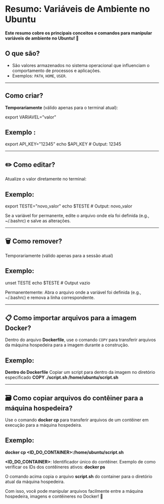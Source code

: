 # Resumo: Variáveis de Ambiente no Ubuntu
**Este resumo cobre os principais conceitos e comandos para manipular variáveis de ambiente no Ubuntu! 🚀**

## O que são?
- São valores armazenados no sistema operacional que influenciam o comportamento de processos e aplicações.  
- Exemplos: `PATH`, `HOME`, `USER`.

---

## Como criar?
**Temporariamente** (válido apenas para o terminal atual):  

export VARIAVEL="valor"

## Exemplo :
export API_KEY="12345"
echo $API_KEY  # Output: 12345

---

## ✏️ Como editar?
Atualize o valor diretamente no terminal:

## Exemplo:
export TESTE="novo_valor"
echo $TESTE  # Output: novo_valor

Se a variável for permanente, edite o arquivo onde ela foi definida (e.g., ~/.bashrc) e salve as alterações.

---

## 🗑️ Como remover?
Temporariamente (válido apenas para a sessão atual)

## Exemplo:
unset TESTE
echo $TESTE  # Output vazio

Permanentemente: 
Abra o arquivo onde a variável foi definida (e.g., ~/.bashrc) e remova a linha correspondente.

---

## 📋 Como importar arquivos para a imagem Docker?

Dentro do arquivo **Dockerfile**, use o comando `COPY` para transferir arquivos da máquina hospedeira para a imagem durante a construção.

## Exemplo:
**Dentro do Dockerfile**
Copiar um script para dentro da imagem no diretório especificado
**COPY ./script.sh /home/ubuntu/script.sh**

---

## 🗃️ Como copiar arquivos do contêiner para a máquina hospedeira?

Use o comando **docker cp** para transferir arquivos de um contêiner em execução para a máquina hospedeira.

## Exemplo:
**docker cp <ID_DO_CONTAINER>:/home/ubuntu/script.sh**

**<ID_DO_CONTAINER>**: Identificador único do contêiner.
Exemplo de como verificar os IDs dos contêineres ativos:
**docker ps**

O comando acima copia o arquivo **script.sh** do container para o diretório atual da máquina hospedeira.

Com isso, você pode manipular arquivos facilmente entre a máquina hospedeira, imagens e contêineres no Docker! 🚀
